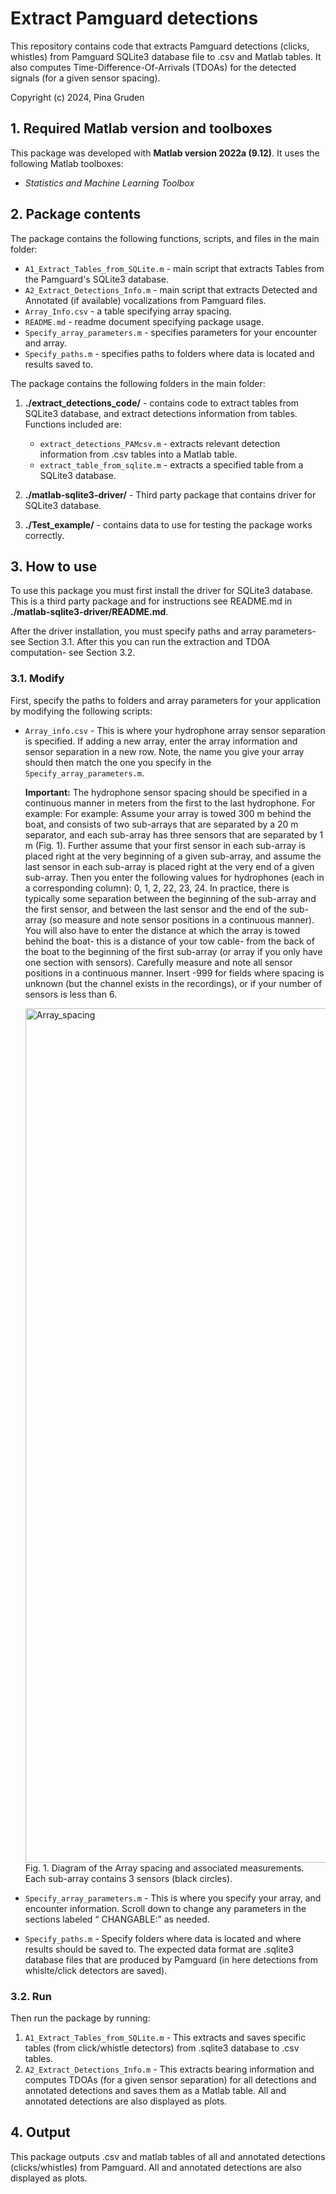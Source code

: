 # Extract Pamguard detections

This repository contains code that extracts Pamguard detections (clicks, whistles) from Pamguard SQLite3 database file to .csv and Matlab tables. It also computes Time-Difference-Of-Arrivals (TDOAs) for the detected signals (for a given sensor spacing).

Copyright (c) 2024, Pina Gruden

## 1. Required Matlab version and toolboxes

This package was developed with **Matlab version 2022a (9.12)**. It uses the following Matlab toolboxes:
- *Statistics and Machine Learning Toolbox*

## 2. Package contents

The package contains the following functions, scripts, and files in the main folder:

- `A1_Extract_Tables_from_SQLite.m` - main script that extracts Tables from the Pamguard's SQLite3 database.
- `A2_Extract_Detections_Info.m` - main script that extracts Detected and Annotated (if available) vocalizations from Pamguard files.
- `Array_Info.csv` - a table specifying array spacing.
- `README.md` - readme document specifying package usage.
- `Specify_array_parameters.m` - specifies parameters for your encounter and array.
- `Specify_paths.m`  - specifies paths to folders where data is located and results saved to.



The package contains the following folders in the main folder:
1) **./extract_detections_code/** - contains code to extract tables from SQLite3 database, and extract detections information from tables. Functions included are:
     - `extract_detections_PAMcsv.m` - extracts relevant detection information from .csv tables into a Matlab table.
     - `extract_table_from_sqlite.m` - extracts a specified table from a SQLite3 database.

2) **./matlab-sqlite3-driver/** - Third party package that contains driver for SQLite3 database.
3) **./Test_example/** - contains data to use for testing the package works correctly.



## 3. How to use

To use this package you must first install the driver for SQLite3 database. This is a third party package and for instructions see README.md in **./matlab-sqlite3-driver/README.md**.

After the driver installation, you must specify paths and array parameters- see Section 3.1. After this you can run the extraction and TDOA computation- see Section 3.2. 

### 3.1. Modify
First, specify the paths to folders and array parameters for your application by modifying the following scripts:  
- `Array_info.csv` - This is where your hydrophone array sensor separation is specified. If adding a new array, enter the array information and sensor separation in a new row. Note, the name you give your array should then match the one you specify in the `Specify_array_parameters.m`. 

     **Important:** The hydrophone sensor spacing should be specified in a continuous manner in meters from the first to the last hydrophone. For example: For example: Assume your array is towed 300 m behind the boat, and consists of two sub-arrays that are separated by a 20 m separator, and each sub-array has three sensors that are separated by 1 m (Fig. 1). Further assume that your first sensor in each sub-array is placed right at the very beginning of a given sub-array, and assume the last sensor in each sub-array is placed right at the very end of a given sub-array. Then you enter the following values for hydrophones (each in a corresponding column): 0, 1, 2, 22, 23, 24. In practice, there is typically some separation between the beginning of the sub-array and the first sensor, and between the last sensor and the end of the sub-array (so measure and note sensor positions in a continuous manner). You will also have to enter the distance at which the array is towed behind the boat- this is a distance of your tow cable- from the back of the boat to the beginning of the first sub-array (or array if you only have one section with sensors). Carefully measure and note all sensor positions in a continuous manner. Insert -999 for fields where spacing is unknown (but the channel exists in the recordings), or if your number of sensors is less than 6.

    <img width="1367" alt="Array_spacing" src="https://github.com/PinaGruden/TDOA_tracking_master/assets/62533526/91f96d30-c536-4800-825c-951a7b89c883">
    Fig. 1. Diagram of the Array spacing and associated measurements. Each sub-array contains 3 sensors (black circles).

  
- `Specify_array_parameters.m` - This is where you specify your array, and encounter information.  Scroll down to change any parameters in the sections labeled “ CHANGABLE:” as needed. 
- `Specify_paths.m` - Specify folders where data is located and where results should be saved to. The expected data format are .sqlite3 database files that are produced by Pamguard (in here detections from whislte/click detectors are saved).

### 3.2. Run
Then run the package by running:
1) `A1_Extract_Tables_from_SQLite.m` - This extracts and saves specific tables (from click/whistle detectors) from .sqlite3 database to .csv tables.
2) `A2_Extract_Detections_Info.m` - This extracts bearing information and computes TDOAs (for a given sensor separation) for all detections and annotated detections and saves them as a Matlab table. All and annotated detections are also displayed as plots.

## 4. Output

This package outputs .csv and matlab tables of all and annotated detections (clicks/whistles) from Pamguard. All and annotated detections are also displayed as plots.
